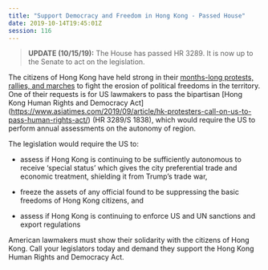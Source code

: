 ```yaml
---
title: "Support Democracy and Freedom in Hong Kong - Passed House"
date: 2019-10-14T19:45:01Z
session: 116
---
```

>**UPDATE (10/15/19):** The House has passed HR 3289. It is now up to the Senate to act on the legislation. 

The citizens of Hong Kong have held strong in their [months-long protests, rallies, and marches]( https://www.bbc.com/news/world-asia-china-49317695) to fight the erosion of political freedoms in the territory. One of their requests is for US lawmakers to pass the bipartisan [Hong Kong Human Rights and Democracy Act] (https://www.asiatimes.com/2019/09/article/hk-protesters-call-on-us-to-pass-human-rights-act/) (HR 3289/S 1838), which would require the US to perform annual assessments on the autonomy of region. 

The legislation would require the US to:

- assess if Hong Kong is continuing to be sufficiently autonomous to receive ‘special status’ which gives the city preferential trade and economic treatment, shielding it from Trump’s trade war,

- freeze the assets of any official found to be suppressing the basic freedoms of Hong Kong citizens, and 

- assess if Hong Kong is continuing to enforce US and UN sanctions and export regulations

American lawmakers must show their solidarity with the citizens of Hong Kong. Call your legislators today and demand they support the Hong Kong Human Rights and Democracy Act. 
